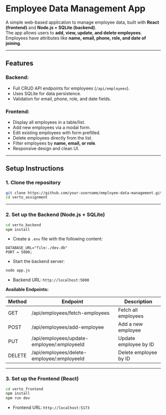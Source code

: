 
# Employee Data Management App

A simple web-based application to manage employee data, built with **React (frontend)** and **Node.js + SQLite (backend)**.  
The app allows users to **add, view, update, and delete employees**. Employees have attributes like **name, email, phone, role, and date of joining**.

---

## **Features**

### Backend:
- Full CRUD API endpoints for employees (`/api/employees`).
- Uses SQLite for data persistence.
- Validation for email, phone, role, and date fields.

### Frontend:
- Display all employees in a table/list.
- Add new employees via a modal form.
- Edit existing employees with form prefilled.
- Delete employees directly from the list.
- Filter employees by **name, email, or role**.
- Responsive design and clean UI.

---

## **Setup Instructions**

### 1. Clone the repository
```bash
git clone https://github.com/your-username/employee-data-management.git
cd verto_assignment
````

---

### 2. Set up the Backend (Node.js + SQLite)

```bash
cd verto_backend
npm install
```

* Create a `.env` file with the following content:

```
DATABASE_URL="file:./dev.db"
PORT = 5000;
```

* Start the backend server:

```bash
node app.js
```

* Backend URL: `http://localhost:5000`

**Available Endpoints:**

| Method | Endpoint                                   | Description           |
| ------ | ------------------------------------------ | --------------------- |
| GET    | /api/employees/fetch-employees             | Fetch all employees   |
| POST   | /api/employees/add-employee                | Add a new employee    |
| PUT    | /api/employees/update-employee/:employeeId | Update employee by ID |
| DELETE | /api/employees/delete-employee/:employeeId | Delete employee by ID |

---

### 3. Set up the Frontend (React)

```bash
cd verto_frontend
npm install
npm run dev
```

* Frontend URL: `http://localhost:5173` 


